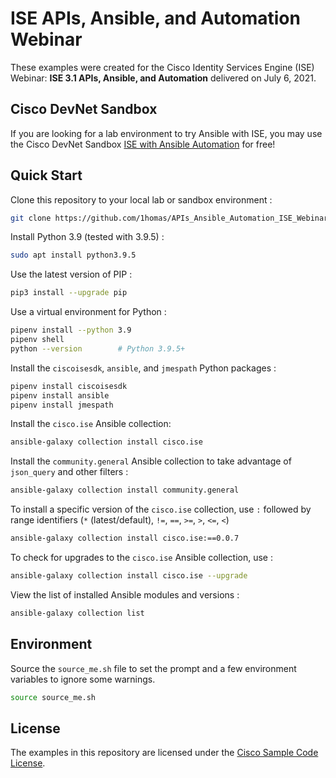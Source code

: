 # ISE APIs, Ansible, and Automation Webinar

These examples were created for the Cisco Identity Services Engine (ISE) Webinar: **ISE 3.1 APIs, Ansible, and Automation** delivered on July 6, 2021. 

## Cisco DevNet Sandbox

If you are looking for a lab environment to try Ansible with ISE, you may use the Cisco DevNet Sandbox [ISE with Ansible Automation](https://devnetsandbox.cisco.com/RM/Diagram/Index/ad4bb2ae-bb67-4d93-9f0d-2a6a04792e2e?diagramType=Topology) for free!

## Quick Start

Clone this repository to your local lab or sandbox environment :  
```bash
git clone https://github.com/1homas/APIs_Ansible_Automation_ISE_Webinar.git
```

Install Python 3.9 (tested with 3.9.5) :  

```bash
sudo apt install python3.9.5
```

Use the latest version of PIP :  

```bash
pip3 install --upgrade pip
```

Use a virtual environment for Python :  

```bash
pipenv install --python 3.9
pipenv shell
python --version        # Python 3.9.5+
```

Install the `ciscoisesdk`, `ansible`, and `jmespath` Python packages :  

```bash
pipenv install ciscoisesdk
pipenv install ansible
pipenv install jmespath
```

Install the `cisco.ise` Ansible collection:  

```bash
ansible-galaxy collection install cisco.ise
```

Install the `community.general` Ansible collection to take advantage of `json_query` and other filters :  

```bash
ansible-galaxy collection install community.general
```

To install a specific version of the `cisco.ise` collection, use `:` followed by range identifiers (`*` (latest/default), `!=`, `==`, `>=`, `>`, `<=`, `<`)

```bash
ansible-galaxy collection install cisco.ise:==0.0.7
```

To check for upgrades to the `cisco.ise` Ansible collection, use :  

```bash
ansible-galaxy collection install cisco.ise --upgrade
```

View the list of installed Ansible modules and versions :  

```bash
ansible-galaxy collection list
```

## Environment

Source the `source_me.sh` file to set the prompt and a few environment variables to ignore some warnings.

```bash
source source_me.sh
```

## License

The examples in this repository are licensed under the [Cisco Sample Code License](https://developer.cisco.com/site/license/cisco-sample-code-license/).


